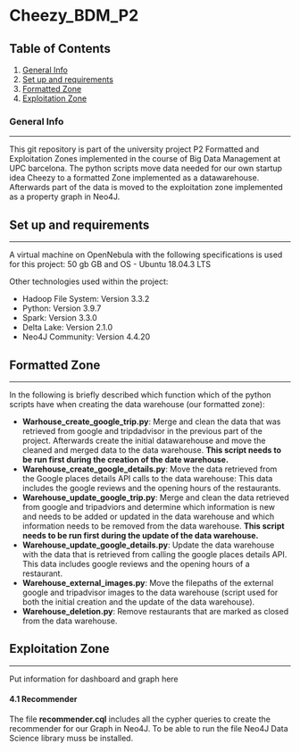 # Cheezy_BDM_P2

## Table of Contents
1. [General Info](#general-info)
2. [Set up and requirements](#set-up-and-requirements)
3. [Formatted Zone](#formatted-zone)
4. [Exploitation Zone](#exploitation-zone)

### General Info
***
This git repository is part of the university project P2 Formatted and Exploitation Zones implemented in the course of Big Data Management at UPC barcelona. The python scripts move data needed for our own startup idea Cheezy to a formatted Zone implemented as a datawarehouse. Afterwards part of the data is moved to the exploitation zone implemented as a property graph in Neo4J.

## Set up and requirements
***
A virtual machine on OpenNebula with the following specifications is used for this project: 
50 gb GB and OS - Ubuntu 18.04.3 LTS

Other technologies used within the project:
* Hadoop File System: Version 3.3.2 
* Python: Version 3.9.7
* Spark: Version 3.3.0
* Delta Lake: Version 2.1.0 
* Neo4J Community: Version 4.4.20

## Formatted Zone
***
In the following is briefly described which function which of the python scripts have when creating the data warehouse (our formatted zone):

* **Warhouse_create_google_trip.py**: Merge and clean the data that was retrieved from google and tripdadvisor in the previous part of the project. Afterwards create the initial datawarehouse and move the cleaned and merged data to the data warehouse. **This script needs to be run first during the creation of the date warehouse.**
* **Warehouse_create_google_details.py**: Move the data retrieved from the Google places details API calls to the data warehouse: This data includes the google reviews and the opening hours of the restaurants.
* **Warehouse_update_google_trip.py**: Merge and clean the data retrieved from google and tripadviors and determine which information is new and needs to be added or updated  in the data warehouse and which information needs to be removed from the data warehouse. **This script needs to be run first during the update of the data warehouse.**
* **Warehouse_update_google_details.py**: Update the data warehouse with the data that is retrieved from calling the google places details API. This data includes google reviews and the opening hours of a restaurant.
* **Warehouse_external_images.py**: Move the filepaths of the external google and tripadvisor images to the data warehouse (script used for both the initial creation and the update of the data warehouse).
* **Warehouse_deletion.py**: Remove restaurants that are marked as closed from the data warehouse.

## Exploitation Zone
***
Put information for dashboard and graph here

#### 4.1 Recommender
The file **recommender.cql** includes all the cypher queries to create the recommender for our Graph in Neo4J. To be able to run the file Neo4J Data Science library muss be installed.

